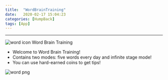 ```yaml
---
title:  "WordBrainTraining"
date:   2020-02-17 15:04:23
categories: [HumpBack]
tags: [App]
---
```

********
![word icon](http://humpback.me/game/wordbraintraining/icon.png)  Word Brain Training  

* Welcome to Word Brain Training!
* Contains two modes: five words every day and infinite stage mode!
* You can use hard-earned coins to get tips!

![word png](http://humpback.me/game/wordbraintraining/1.png)



